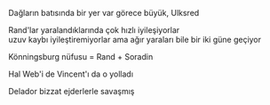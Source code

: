 Dağların batısında bir yer var görece büyük, Ulksred  
  
Rand'lar yaralandıklarında çok hızlı iyileşiyorlar  
	uzuv kaybı iyileştiremiyorlar ama ağır yaraları bile bir iki güne geçiyor  
	  
  
	  
Könningsburg nüfusu = Rand + Soradin  
  
Hal Web'i de Vincent'ı da o yolladı  
  
Delador bizzat ejderlerle savaşmış  
  
